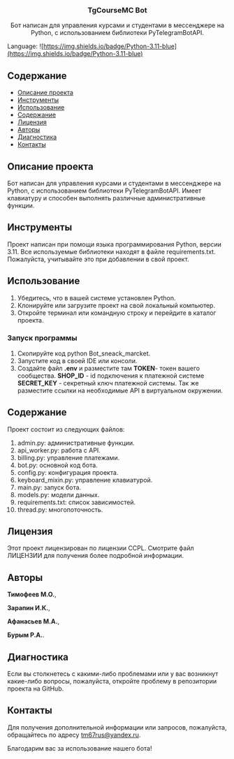 <br/>
  <h3 align="center">TgCourseMC Bot</h3>

  <p align="center">
    Бот написан для управления курсами и студентами в мессенджере на Python, с использованием библиотеки PyTelegramBotAPI.
  </p>
</p>

Language: ![https://img.shields.io/badge/Python-3.11-blue](https://img.shields.io/badge/Python-3.11-blue)

## Содержание

* [Описание проекта](#Описание_проекта)
* [Инструменты](#Инструменты)
* [Использование](#Использование)
* [Содержание](#Содержание)
* [Лицензия](#Лицензия)
* [Авторы](#авторы)
* [Диагностика](#Диагностика)
* [Контакты](#Контакты)
  
## Описание проекта

 Бот написан для управления курсами и студентами в мессенджере на Python, с использованием библиотеки PyTelegramBotAPI. Имеет клавиатуру и способен выполнять различные административные функции.

## Инструменты

Проект написан при помощи языка программирования Python, версии 3.11.
Все используемые библиотеки находят в файле requirements.txt.
Пожалуйста, учитывайте это при добавлении в свой проект.

## Использование
1. Убедитесь, что в вашей системе установлен Python.
2. Клонируйте или загрузите проект на свой локальный компьютер.
3. Откройте терминал или командную строку и перейдите в каталог проекта.
   
### Запуск программы
1. Скопируйте код python Bot_sneack_marcket.
2. Запустите код в своей IDE или консоли.
3. Создайте файл **.env**  и разместите там **TOKEN**- 
	токен вашего сообщества. **SHOP_ID** - id подключения к платежной системе
  **SECRET_KEY** - секретный ключ платежной системы.
   Так же разместите ссылки на необходимые API в виртуальном окружении.
   
## Содержание

Проект состоит из следующих файлов:
1. admin.py: административные функции.
2. api_worker.py: работа с API.
3. billing.py: управление платежами.
4. bot.py: основной код бота.
5. config.py: конфигурация проекта.
6. keyboard_mixin.py: управление клавиатурой.
7. main.py: запуск бота.
8. models.py: модели данных.
9. requirements.txt: список зависимостей.
10. thread.py: многопоточность.

## Лицензия

Этот проект лицензирован по лицензии CCPL. Смотрите файл ЛИЦЕНЗИИ для получения более подробной информации.

## Авторы

**Тимофеев М.О.**,

**Зарапин И.К.**,

**Афанасьев М.А.**,

**Бурым Р.А.**.

## Диагностика
Если вы столкнетесь с какими-либо проблемами или у вас возникнут какие-либо вопросы, пожалуйста, откройте проблему в репозитории проекта на GitHub.

## Контакты
Для получения дополнительной информации или запросов, пожалуйста, обращайтесь по адресу tm67rus@yandex.ru.

Благодарим вас за использование нашего бота!
